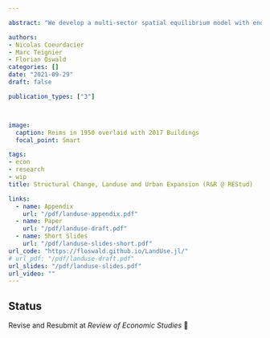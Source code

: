 ```yaml
---

abstract: "We develop a multi-sector spatial equilibrium model with endogenous land use: land is used either for agriculture or housing. Urban land, densely populated due to commuting frictions, expands out of agricultural land. With rising productivity, the reallocation of workers away from agriculture frees up land for cities to expand, limiting the increase in land values despite higher income and increasing urban population. Due to the reallocation of land use, the area of cities expands at a fast rate and urban density persistently declines, as in the data over a long period. As structural change slows down, cities sprawl less and land values start increasing at a faster rate, as in the last decades. Quantitative predictions of the joint evolution of density and land values across time and space are confronted with historical data assembled for France over 180 years."

authors:
- Nicolas Coeurdacier
- Marc Teignier
- Florian Oswald
categories: []
date: "2021-09-29"
draft: false

publication_types: ["3"]



image:
  caption: Reims in 1950 overlaid with 2017 Buildings
  focal_point: Smart

tags:
- econ
- research
- wip
title: Structural Change, Landuse and Urban Expansion (R&R @ REStud)

links:
  - name: Appendix
    url: "/pdf/landuse-appendix.pdf"
  - name: Paper
    url: "/pdf/landuse-draft.pdf"    
  - name: Short Slides
    url: "/pdf/landuse-slides-short.pdf"    
url_code: "https://floswald.github.io/LandUse.jl/"
# url_pdf: "/pdf/landuse-draft.pdf"
url_slides: "/pdf/landuse-slides.pdf"
url_video: ""
---
```


## Status

Revise and Resubmit at *Review of Economic Studies* 💪